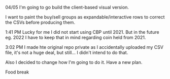 04/05
I'm going to go build the client-based visual version.

I want to paint the buy/sell groups as expandable/interactive rows to correct the CSVs before producing them.

1:41 PM
Lucky for me I did not start using CBP until 2021. But in the future eg. 2022 I have to keep that in mind regarding coin held from 2021.

3:02 PM
I made hte original repo private as I accidentally uploaded my CSV file, it's not a huge deal, but still... I didn't intend to do that.

Also I decided to change how I'm going to do it. Have a new plan.

Food break

